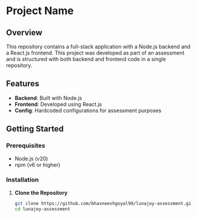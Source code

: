 # Project Name

## Overview

This repository contains a full-stack application with a Node.js backend and a React.js frontend. This project was developed as part of an assessment and is structured with both backend and frontend code in a single repository.

## Features

- **Backend**: Built with Node.js
- **Frontend**: Developed using React.js
- **Config**: Hardcoded configurations for assessment purposes

## Getting Started

### Prerequisites

- Node.js (v20)
- npm (v6 or higher)

### Installation

1. **Clone the Repository**

   ```bash
   git clone https://github.com/bhavneeshgoyal99/lunajoy-assessment.git
   cd lunajoy-assessment
